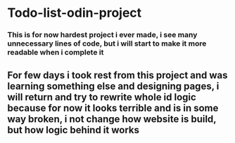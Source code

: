 # Todo-list-odin-project

### This is for now hardest project i ever made, i see many unnecessary lines of code, but i will start to make it more readable when i complete it

## For few days i took rest from this project and was learning something else and designing pages, i will return and try to rewrite whole id logic because for now it looks terrible and is in some way broken, i not change how website is build, but how logic behind it works
